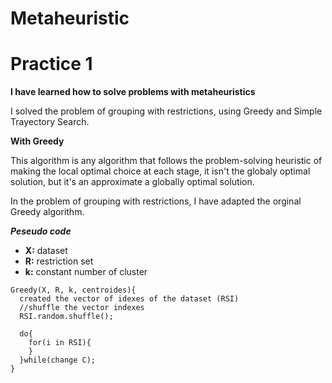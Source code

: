 # Metaheuristic
# Practice 1
**I have learned how to solve problems with metaheuristics**

I solved the problem of grouping with restrictions, using Greedy and Simple Trayectory Search. 

**With Greedy**

This algorithm is any algorithm that follows the problem-solving heuristic of making the local optimal choice at each stage, 
it isn't the globaly optimal solution, but it's an approximate a globally optimal solution.

In the problem of grouping with restrictions, I have adapted the orginal Greedy algorithm.

***Peseudo code***

* **X:** dataset
* **R:** restriction set
* **k:** constant number of cluster

``` 
Greedy(X, R, k, centroides){
  created the vector of idexes of the dataset (RSI)
  //shuffle the vector indexes
  RSI.random.shuffle();
      
  do{
    for(i in RSI){
    }
  }while(change C);
}
```
